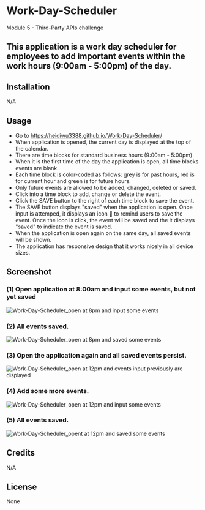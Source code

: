 # Work-Day-Scheduler
Module 5 - Third-Party APIs challenge

## This application is a work day scheduler for employees to add important events within the work hours (9:00am - 5:00pm) of the day.

## Installation

N/A

## Usage

- Go to https://heidiwu3388.github.io/Work-Day-Scheduler/
- When application is opened, the current day is displayed at the top of the calendar.
- There are time blocks for standard business hours (9:00am - 5:00pm)
- When it is the first time of the day the application is open, all time blocks events are blank.
- Each time block is color-coded as follows: grey is for past hours, red is for current hour and green is for future hours.
- Only future events are allowed to be added, changed, deleted or saved.
- Click into a time block to add, change or delete the event.
- Click the SAVE button to the right of each time block to save the event.
- The SAVE button displays "saved" when the application is open. Once input is attemped, it displays an icon 💾 to remind users to save the event. Once the icon is click, the event will be saved and the it displays "saved" to indicate the event is saved.
- When the application is open again on the same day, all saved events will be shown.
- The application has responsive design that it works nicely in all device sizes.

## Screenshot
### (1) Open application at 8:00am and input some events, but not yet saved
![Work-Day-Scheduler_open at 8pm and input some events](https://user-images.githubusercontent.com/111156269/198856665-28c80e6c-d3ba-40a5-8702-284312ce070a.png)
### (2) All events saved.
![Work-Day-Scheduler_open at 8pm and saved some events](https://user-images.githubusercontent.com/111156269/198856666-01457c37-649a-48ea-ae0a-937f66a9b523.png)
### (3) Open the application again and all saved events persist.
![Work-Day-Scheduler_open at 12pm and events input previously are displayed ](https://user-images.githubusercontent.com/111156269/198856667-eac57424-3a5d-422e-8ea2-74c2c53a8299.png)
### (4) Add some more events.
![Work-Day-Scheduler_open at 12pm and input some events](https://user-images.githubusercontent.com/111156269/198856668-a4ff8a45-13c4-4026-a667-670b97f0e9e4.png)
### (5) All events saved.
![Work-Day-Scheduler_opent at 12pm and saved some events](https://user-images.githubusercontent.com/111156269/198856669-ead898b8-1848-4593-9741-e55e9e0aa009.png)

## Credits

N/A


## License

None
